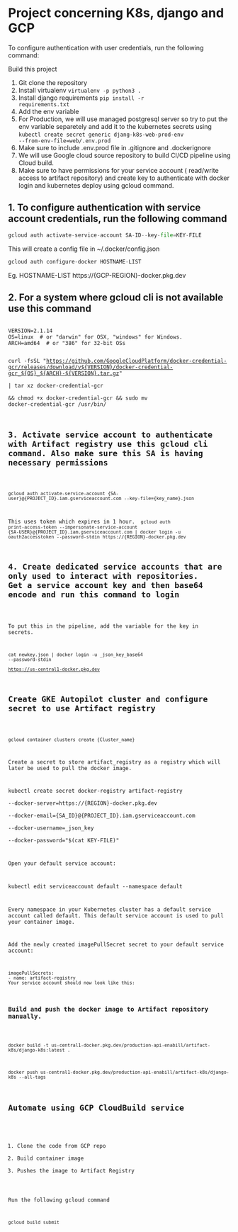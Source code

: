 # Project concerning K8s, django and GCP

To configure authentication with user credentials, run the following command:

Build this project

1. Git clone the repository
2. Install virtualenv <code>virtualenv -p python3 .</code>
3. Install django requirements <code>pip install -r requirements.txt</code>
4. Add the env variable 
5. For Production, we will use managed postgresql server so try to put the env variable separetely and add it to the kubernetes secrets using <code>kubectl create secret generic djang-k8s-web-prod-env --from-env-file=web/.env.prod</code>
6. Make sure to include .env.prod file in .gitignore and .dockerignore
7. We will use Google cloud source repository to build CI/CD pipeline using Cloud build.
8. Make sure to have permissions for your service account ( read/write access to artifact repository) and create key to authenticate with docker login and kubernetes deploy using gcloud command.

<h2>1. To configure authentication with service account credentials, run the following command</h2>

```python
gcloud auth activate-service-account SA-ID--key-file=KEY-FILE
```

This will create a config file in ~/.docker/config.json

```python
gcloud auth configure-docker HOSTNAME-LIST
```
Eg. HOSTNAME-LIST https://{GCP-REGION}-docker.pkg.dev

<h2>2. For a system where gcloud cli is not available use this command</h2>

<code>
VERSION=2.1.14
OS=linux  # or "darwin" for OSX, "windows" for Windows.
ARCH=amd64  # or "386" for 32-bit OSs

curl -fsSL "https://github.com/GoogleCloudPlatform/docker-credential-gcr/releases/download/v${VERSION}/docker-credential-gcr_${OS}_${ARCH}-${VERSION}.tar.gz" \
| tar xz docker-credential-gcr \
&& chmod +x docker-credential-gcr && sudo mv docker-credential-gcr /usr/bin/


<h2>3. Activate service account to authenticate with Artifact registry use this gcloud cli command. Also make sure this SA is having necessary permissions</h2>

<code>
gcloud auth activate-service-account {SA-user}@{PROJECT_ID}.iam.gserviceaccount.com --key-file={key_name}.json
</code>

This uses token which expires in 1 hour.
<code>
gcloud auth print-access-token     --impersonate-service-account {SA-USER}@{PROJECT_ID}.iam.gserviceaccount.com | docker login     -u oauth2accesstoken     --password-stdin https://{REGION}-docker.pkg.dev
</code>

<h2>4. Create dedicated service accounts that are only used to interact with repositories.
Get a service account key and then base64 encode and run this command to login</h2>

To put this in the pipeline, add the variable for the key in secrets.

<code>cat newkey.json | docker login -u _json_key_base64 --password-stdin \
https://us-central1-docker.pkg.dev </code>



<h2>Create GKE Autopilot cluster and configure secret to use Artifact registry</h2>

```gcloud container clusters create {Cluster_name}```

Create a secret to store artifact_registry as a registry which will later be used to pull the docker image.


kubectl create secret docker-registry artifact-registry \
--docker-server=https://{REGION}-docker.pkg.dev \
--docker-email={SA_ID}@{PROJECT_ID}.iam.gserviceaccount.com \
--docker-username=_json_key \
--docker-password="$(cat KEY-FILE)"


Open your default service account:


kubectl edit serviceaccount default --namespace default

Every namespace in your Kubernetes cluster has a default service account called default. This default service account is used to pull your container image.

Add the newly created imagePullSecret secret to your default service account:

```
imagePullSecrets:
- name: artifact-registry
Your service account should now look like this:
```

<h3>Build and push the docker image to Artifact repository manually.</h3>

<code>
docker build -t us-central1-docker.pkg.dev/production-api-enabill/artifact-k8s/django-k8s:latest .
</code>

<code>
docker push us-central1-docker.pkg.dev/production-api-enabill/artifact-k8s/django-k8s --all-tags
</code>


<h2>Automate using GCP CloudBuild service</h2>


1. Clone the code from GCP repo
2. Build container image
3. Pushes the image to Artifact Registry

Run the following gcloud command

```
gcloud build submit 
```
